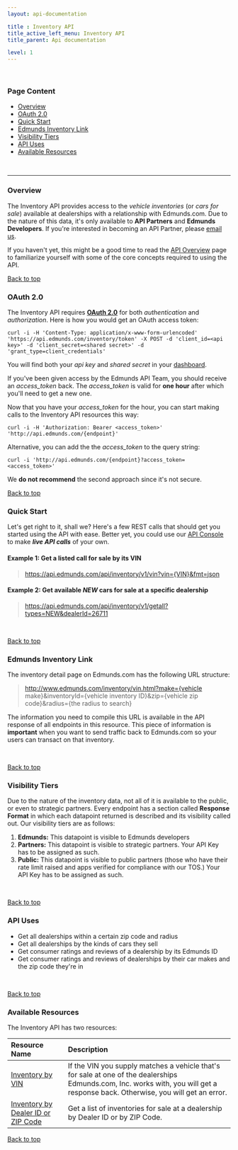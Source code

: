 ```yaml
---
layout: api-documentation

title : Inventory API
title_active_left_menu: Inventory API
title_parent: Api documentation

level: 1
---
```


<a name="top">&nbsp;</a>

### Page Content

* [Overview](#sec-1)
* [OAuth 2.0](#sec-2)
* [Quick Start](#sec-3)
* [Edmunds Inventory Link](#sec-4)
* [Visibility Tiers](#sec-5)
* [API Uses](#sec-6)
* [Available Resources](#sec-7)

<a name='sec-1'>&nbsp;</a>

---

### Overview

The Inventory API provides access to the *vehicle inventories* (or *cars for sale*) available at dealerships with a relationship with Edmunds.com. Due to the nature of this data, it's only available to **API Partners** and **Edmunds Developers**. If you're interested in becoming an API Partner, please [email us](mailto:api%40edmunds.com?subject=API%20Partner%20Inquiry&body=Please%20fill%20out%20the%20following.%0A%0AName%20and%20position%3A%0A%0ACompany%3A%0A%0AApplication%20Description%2C%20including%20links%20to%20demo%20or%20live%20app%3A%0A%0AHow%20you%20plan%20to%20use%20Edmunds%20data%3A%0A%0ADo%20you%20currently%20work%20with%20any%20dealerships%20and%2For%20OEMs%3F%20If%20so%2C%20who%3A%20).

If you haven't yet, this might be a good time to read the [API Overview](/api-documentation/overview/) page to familiarize yourself with some of the core concepts required to using the API.<a name='sec-2'>&nbsp;</a>

[Back to top](#top)

### OAuth 2.0

The Inventory API requires **[OAuth 2.0](http://aaronparecki.com/articles/2012/07/29/1/oauth2-simplified)** for both *authentication* and *authorization*. Here is how you would get an OAuth access token:

	curl -i -H 'Content-Type: application/x-www-form-urlencoded' 'https://api.edmunds.com/inventory/token' -X POST -d 'client_id=<api key>' -d 'client_secret=<shared secret>' -d 'grant_type=client_credentials'
	
You will find both your *api key* and *shared secret* in your [dashboard](http://edmunds.mashery.com/apps/mykeys).

If you've been given access by the Edmunds API Team, you should receive an _access\_token_ back. The _access\_token_ is valid for **one hour** after which you'll need to get a new one.

Now that you have your _access\_token_ for the hour, you can start making calls to the Inventory API resources this way:

	curl -i -H 'Authorization: Bearer <access_token>' 'http://api.edmunds.com/{endpoint}'
	
Alternative, you can add the the _access\_token_ to the query string:

	curl -i 'http://api.edmunds.com/{endpoint}?access_token=<access_token>'
	
We **do not recommend** the second approach since it's not secure.<a name='sec-3'>&nbsp;</a>

[Back to top](#top)

### Quick Start

Let's get right to it, shall we? Here's a few REST calls that should get you started using the API with ease. Better yet, you could use our [API Console](http://edmunds.mashery.com/io-docs) to make ***live API calls*** of your own.

#### Example 1: Get a listed call for sale by its VIN

> https://api.edmunds.com/api/inventory/v1/vin?vin={VIN}&fmt=json

#### Example 2: Get available *NEW* cars for sale at a specific dealership

> https://api.edmunds.com/api/inventory/v1/getall?types=NEW&dealerId=26711

<a name='sec-4'>&nbsp;</a>

[Back to top](#top)

### Edmunds Inventory Link

The inventory detail page on Edmunds.com has the following URL structure:

> http://www.edmunds.com/inventory/vin.html?make={vehicle make}&inventoryId={vehicle inventory ID}&zip={vehicle zip code}&radius={the radius to search}

The information you need to compile this URL is available in the API response of all endpoints in this resource. This piece of information is **important** when you want to send traffic back to Edmunds.com so your users can transact on that inventory.

<a name='sec-5'>&nbsp;</a>

[Back to top](#top)

### Visibility Tiers

Due to the nature of the inventory data, not all of it is available to the public, or even to strategic partners. Every endpoint has a section called **Response Format** in which each datapoint returned is described and its visibility called out. Our visibility tiers are as follows:

1. **Edmunds:** This datapoint is visible to Edmunds developers
2. **Partners:** This datapoint is visible to strategic partners. Your API Key has to be assigned as such.
3. **Public:** This datapoint is visible to public partners (those who have their rate limit raised and apps verified for compliance with our TOS.) Your API Key has to be assigned as such.

<a name='sec-6'>&nbsp;</a>

[Back to top](#top)

### API Uses

* Get all dealerships within a certain zip code and radius
* Get all dealerships by the kinds of cars they sell
* Get consumer ratings and reviews of a dealership by its Edmunds ID
* Get consumer ratings and reviews of dealerships by their car makes and the zip code they're in

<a name='sec-7'>&nbsp;</a>

[Back to top](#top)

### Available Resources

The Inventory API has two resources:

| Resource Name  	| Description                           |
|:------------------|:--------------------------------------|
| [Inventory by VIN](/api-documentation/inventory/vin_lookup/v1/) | If the VIN you supply matches a vehicle that's for sale at one of the dealerships Edmunds.com, Inc. works with, you will get a response back. Otherwise, you will get an error. |
| [Inventory by Dealer ID or ZIP Code](/api-documentation/inventory/vehicle_listings/v1/) | Get a list of inventories for sale at a dealership by Dealer ID or by ZIP Code. |

[Back to top](#top)
